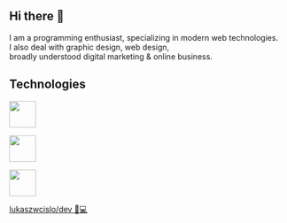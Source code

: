 ## Hi there 👋

I am a programming enthusiast, specializing in modern web technologies.<br>
I also deal with graphic design, web design, <br>broadly understood digital marketing & online business.

## Technologies

<p align="left">
  <img src="https://skillicons.dev/icons?i=ts,js,angular,nodejs,cs" height="48" />
</p>
<p align="left">
  <img src="https://skillicons.dev/icons?i=nestjs,postgresql,vscode,figma,wordpress" height="48" />
</p>
<p align="left">
  <img src="https://skillicons.dev/icons?i=npm,gulp,webpack,html,scss" height="48" />
</p>
<a href="https://capsy.io/lukaszwcislo/dev" target="_blank">lukaszwcislo/dev 🚀💻</a>

